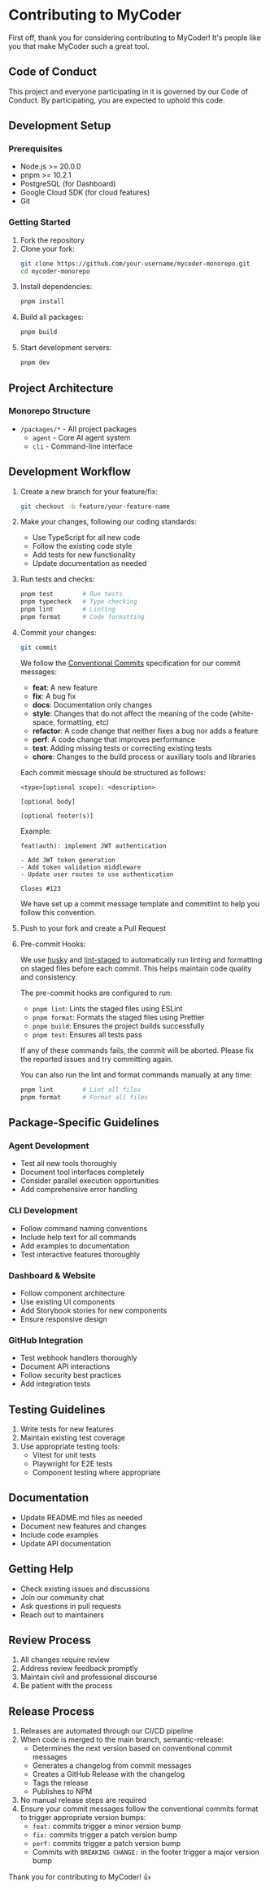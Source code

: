 # Contributing to MyCoder

First off, thank you for considering contributing to MyCoder! It's people like you that make MyCoder such a great tool.

## Code of Conduct

This project and everyone participating in it is governed by our Code of Conduct. By participating, you are expected to uphold this code.

## Development Setup

### Prerequisites

- Node.js >= 20.0.0
- pnpm >= 10.2.1
- PostgreSQL (for Dashboard)
- Google Cloud SDK (for cloud features)
- Git

### Getting Started

1. Fork the repository
2. Clone your fork:
   ```bash
   git clone https://github.com/your-username/mycoder-monorepo.git
   cd mycoder-monorepo
   ```
3. Install dependencies:
   ```bash
   pnpm install
   ```
4. Build all packages:
   ```bash
   pnpm build
   ```
5. Start development servers:
   ```bash
   pnpm dev
   ```

## Project Architecture

### Monorepo Structure

- `/packages/*` - All project packages
  - `agent` - Core AI agent system
  - `cli` - Command-line interface

## Development Workflow

1. Create a new branch for your feature/fix:

   ```bash
   git checkout -b feature/your-feature-name
   ```

2. Make your changes, following our coding standards:

   - Use TypeScript for all new code
   - Follow the existing code style
   - Add tests for new functionality
   - Update documentation as needed

3. Run tests and checks:

   ```bash
   pnpm test        # Run tests
   pnpm typecheck   # Type checking
   pnpm lint        # Linting
   pnpm format      # Code formatting
   ```

4. Commit your changes:

   ```bash
   git commit
   ```

   We follow the [Conventional Commits](https://www.conventionalcommits.org/) specification for our commit messages:

   - **feat**: A new feature
   - **fix**: A bug fix
   - **docs**: Documentation only changes
   - **style**: Changes that do not affect the meaning of the code (white-space, formatting, etc)
   - **refactor**: A code change that neither fixes a bug nor adds a feature
   - **perf**: A code change that improves performance
   - **test**: Adding missing tests or correcting existing tests
   - **chore**: Changes to the build process or auxiliary tools and libraries

   Each commit message should be structured as follows:
   ```
   <type>[optional scope]: <description>

   [optional body]

   [optional footer(s)]
   ```

   Example:
   ```
   feat(auth): implement JWT authentication

   - Add JWT token generation
   - Add token validation middleware
   - Update user routes to use authentication

   Closes #123
   ```

   We have set up a commit message template and commitlint to help you follow this convention.

5. Push to your fork and create a Pull Request

6. Pre-commit Hooks:

   We use [husky](https://typicode.github.io/husky/) and [lint-staged](https://github.com/okonet/lint-staged) to automatically run linting and formatting on staged files before each commit. This helps maintain code quality and consistency.

   The pre-commit hooks are configured to run:

   - `pnpm lint`: Lints the staged files using ESLint
   - `pnpm format`: Formats the staged files using Prettier
   - `pnpm build`: Ensures the project builds successfully
   - `pnpm test`: Ensures all tests pass

   If any of these commands fails, the commit will be aborted. Please fix the reported issues and try committing again.

   You can also run the lint and format commands manually at any time:

   ```bash
   pnpm lint        # Lint all files
   pnpm format      # Format all files
   ```

## Package-Specific Guidelines

### Agent Development

- Test all new tools thoroughly
- Document tool interfaces completely
- Consider parallel execution opportunities
- Add comprehensive error handling

### CLI Development

- Follow command naming conventions
- Include help text for all commands
- Add examples to documentation
- Test interactive features thoroughly

### Dashboard & Website

- Follow component architecture
- Use existing UI components
- Add Storybook stories for new components
- Ensure responsive design

### GitHub Integration

- Test webhook handlers thoroughly
- Document API interactions
- Follow security best practices
- Add integration tests

## Testing Guidelines

1. Write tests for new features
2. Maintain existing test coverage
3. Use appropriate testing tools:
   - Vitest for unit tests
   - Playwright for E2E tests
   - Component testing where appropriate

## Documentation

- Update README.md files as needed
- Document new features and changes
- Include code examples
- Update API documentation

## Getting Help

- Check existing issues and discussions
- Join our community chat
- Ask questions in pull requests
- Reach out to maintainers

## Review Process

1. All changes require review
2. Address review feedback promptly
3. Maintain civil and professional discourse
4. Be patient with the process

## Release Process

1. Releases are automated through our CI/CD pipeline
2. When code is merged to the main branch, semantic-release:
   - Determines the next version based on conventional commit messages
   - Generates a changelog from commit messages
   - Creates a GitHub Release with the changelog
   - Tags the release
   - Publishes to NPM
3. No manual release steps are required
4. Ensure your commit messages follow the conventional commits format to trigger appropriate version bumps:
   - `feat:` commits trigger a minor version bump
   - `fix:` commits trigger a patch version bump
   - `perf:` commits trigger a patch version bump
   - Commits with `BREAKING CHANGE:` in the footer trigger a major version bump

Thank you for contributing to MyCoder! 👍